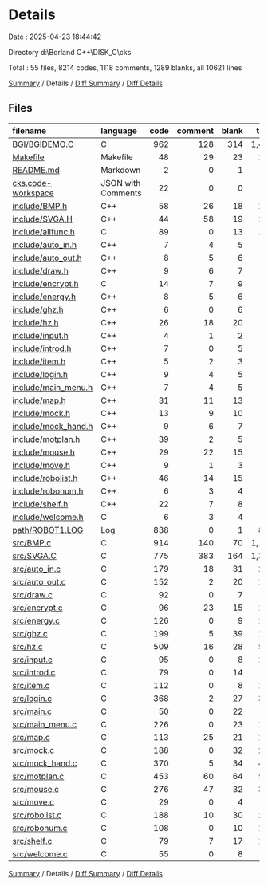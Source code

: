 # Details

Date : 2025-04-23 18:44:42

Directory d:\\Borland C++\\DISK_C\\cks

Total : 55 files,  8214 codes, 1118 comments, 1289 blanks, all 10621 lines

[Summary](results.md) / Details / [Diff Summary](diff.md) / [Diff Details](diff-details.md)

## Files
| filename | language | code | comment | blank | total |
| :--- | :--- | ---: | ---: | ---: | ---: |
| [BGI/BGIDEMO.C](/BGI/BGIDEMO.C) | C | 962 | 128 | 314 | 1,404 |
| [Makefile](/Makefile) | Makefile | 48 | 29 | 23 | 100 |
| [README.md](/README.md) | Markdown | 2 | 0 | 1 | 3 |
| [cks.code-workspace](/cks.code-workspace) | JSON with Comments | 22 | 0 | 0 | 22 |
| [include/BMP.h](/include/BMP.h) | C++ | 58 | 26 | 18 | 102 |
| [include/SVGA.H](/include/SVGA.H) | C++ | 44 | 58 | 19 | 121 |
| [include/allfunc.h](/include/allfunc.h) | C | 89 | 0 | 13 | 102 |
| [include/auto\_in.h](/include/auto_in.h) | C++ | 7 | 4 | 5 | 16 |
| [include/auto\_out.h](/include/auto_out.h) | C++ | 8 | 5 | 6 | 19 |
| [include/draw.h](/include/draw.h) | C++ | 9 | 6 | 7 | 22 |
| [include/encrypt.h](/include/encrypt.h) | C | 14 | 7 | 9 | 30 |
| [include/energy.h](/include/energy.h) | C++ | 8 | 5 | 6 | 19 |
| [include/ghz.h](/include/ghz.h) | C++ | 6 | 0 | 6 | 12 |
| [include/hz.h](/include/hz.h) | C++ | 26 | 18 | 20 | 64 |
| [include/input.h](/include/input.h) | C++ | 4 | 1 | 2 | 7 |
| [include/introd.h](/include/introd.h) | C++ | 7 | 0 | 5 | 12 |
| [include/item.h](/include/item.h) | C++ | 5 | 2 | 3 | 10 |
| [include/login.h](/include/login.h) | C++ | 9 | 4 | 5 | 18 |
| [include/main\_menu.h](/include/main_menu.h) | C++ | 7 | 4 | 5 | 16 |
| [include/map.h](/include/map.h) | C++ | 31 | 11 | 13 | 55 |
| [include/mock.h](/include/mock.h) | C++ | 13 | 9 | 10 | 32 |
| [include/mock\_hand.h](/include/mock_hand.h) | C++ | 9 | 6 | 7 | 22 |
| [include/motplan.h](/include/motplan.h) | C++ | 39 | 2 | 5 | 46 |
| [include/mouse.h](/include/mouse.h) | C++ | 29 | 22 | 15 | 66 |
| [include/move.h](/include/move.h) | C++ | 9 | 1 | 3 | 13 |
| [include/robolist.h](/include/robolist.h) | C++ | 46 | 14 | 15 | 75 |
| [include/robonum.h](/include/robonum.h) | C++ | 6 | 3 | 4 | 13 |
| [include/shelf.h](/include/shelf.h) | C++ | 22 | 7 | 8 | 37 |
| [include/welcome.h](/include/welcome.h) | C | 6 | 3 | 4 | 13 |
| [path/ROBOT1.LOG](/path/ROBOT1.LOG) | Log | 838 | 0 | 1 | 839 |
| [src/BMP.c](/src/BMP.c) | C | 914 | 140 | 70 | 1,124 |
| [src/SVGA.C](/src/SVGA.C) | C | 775 | 383 | 164 | 1,322 |
| [src/auto\_in.c](/src/auto_in.c) | C | 179 | 18 | 31 | 228 |
| [src/auto\_out.c](/src/auto_out.c) | C | 152 | 2 | 20 | 174 |
| [src/draw.c](/src/draw.c) | C | 92 | 0 | 7 | 99 |
| [src/encrypt.c](/src/encrypt.c) | C | 96 | 23 | 15 | 134 |
| [src/energy.c](/src/energy.c) | C | 126 | 0 | 9 | 135 |
| [src/ghz.c](/src/ghz.c) | C | 199 | 5 | 39 | 243 |
| [src/hz.c](/src/hz.c) | C | 509 | 16 | 28 | 553 |
| [src/input.c](/src/input.c) | C | 95 | 0 | 8 | 103 |
| [src/introd.c](/src/introd.c) | C | 79 | 0 | 14 | 93 |
| [src/item.c](/src/item.c) | C | 112 | 0 | 8 | 120 |
| [src/login.c](/src/login.c) | C | 368 | 2 | 27 | 397 |
| [src/main.c](/src/main.c) | C | 50 | 0 | 22 | 72 |
| [src/main\_menu.c](/src/main_menu.c) | C | 226 | 0 | 23 | 249 |
| [src/map.c](/src/map.c) | C | 113 | 25 | 21 | 159 |
| [src/mock.c](/src/mock.c) | C | 188 | 0 | 32 | 220 |
| [src/mock\_hand.c](/src/mock_hand.c) | C | 370 | 5 | 34 | 409 |
| [src/motplan.c](/src/motplan.c) | C | 453 | 60 | 64 | 577 |
| [src/mouse.c](/src/mouse.c) | C | 276 | 47 | 32 | 355 |
| [src/move.c](/src/move.c) | C | 29 | 0 | 4 | 33 |
| [src/robolist.c](/src/robolist.c) | C | 188 | 10 | 30 | 228 |
| [src/robonum.c](/src/robonum.c) | C | 108 | 0 | 10 | 118 |
| [src/shelf.c](/src/shelf.c) | C | 79 | 7 | 17 | 103 |
| [src/welcome.c](/src/welcome.c) | C | 55 | 0 | 8 | 63 |

[Summary](results.md) / Details / [Diff Summary](diff.md) / [Diff Details](diff-details.md)